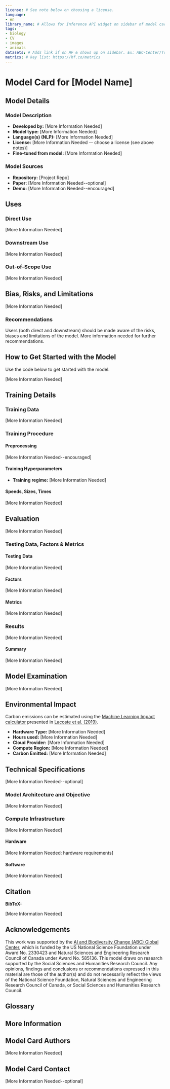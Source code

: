 ```yaml
---
license: # See note below on choosing a license.
language:
- en
library_name: # Allows for Inference API widget on sidebar of model card
tags:
- biology
- CV
- images
- animals
datasets: # Adds link if on HF & shows up on sidebar. Ex: ABC-Center/TreeOfLife-10M
metrics: # key list: https://hf.co/metrics
---
```


<!--

NOTE: Add more tags (your particular animal, type of model and use-case, etc.).

As with your GitHub Project repo, it is important to choose an appropriate license for your model. Alongside the appropriate stakeholders (eg., your PI, co-authors), select a license that is [Open Source Initiative](https://opensource.org/licenses) (OSI) compliant. You may also wish to consider adding a [RAIL license](https://www.licenses.ai/ai-licenses), which addresses responsible use.
For more information on how to choose a license and why it matters, see [Choose A License](https://choosealicense.com) and [A Quick Guide to Software Licensing for the Scientist-Programmer](https://doi.org/10.1371/journal.pcbi.1002598) by A. Morin, et al.
See the [ABC Global Center policy for licensing](https://docs.google.com/document/d/1SlITG-r7kdJB6C8f4FCJ9Z7o7ccwldZoSRJKjhRAWVA/edit#heading=h.c1sxg0wsiqru) for more information.

License tags (for the `yaml` above) can be found [here](https://hf.co/docs/hub/repositories-licenses).

See more options for the above information by clicking "edit model card" on your repo.

Fill in as much information as you can at each location that says "More information needed".
-->


<!--
Image with caption (jpg or png):
|![Figure #](https://huggingface.co/ABC-Center/<model-repo>/resolve/main/<filepath>)|
|:--|
|**Figure #.** [Image of <describe image>](https://huggingface.co/ABC-Center/<model-repo>/raw/main/<filepath>) <caption description>.|
-->

<!--
Notes on styling:

To render LaTex in your README, wrap the code in `\\(` and `\\)`. Example: \\(\frac{1}{2}\\)

Escape underscores ("_") with a "\". Example: image\_RGB
-->

# Model Card for [Model Name]

<!-- Provide a quick summary of what the model is/does. 

This model card aims to be a base template for new models. It has been generated using [this raw template](https://github.com/huggingface/huggingface_hub/blob/main/src/huggingface_hub/templates/modelcard_template.md?plain=1), and further altered to suit ABC Global Center needs. -->

## Model Details

### Model Description

<!-- Provide a longer summary of what this model is. -->

- **Developed by:** [More Information Needed]
- **Model type:** [More Information Needed]
- **Language(s) (NLP):** [More Information Needed]
- **License:** [More Information Needed -- choose a license (see above notes)]
- **Fine-tuned from model:** [More Information Needed]

### Model Sources

<!-- Provide the basic links for the model. -->

- **Repository:** [Project Repo]
- **Paper:** [More Information Needed--optional]
- **Demo:** [More Information Needed--encouraged]

## Uses

<!-- Address questions around how the model is intended to be used, including the foreseeable users of the model and those affected by the model. -->

### Direct Use

<!-- This section is for the model use without fine-tuning or plugging into a larger ecosystem/app. -->

[More Information Needed]

### Downstream Use

<!-- [optional] This section is for the model use when fine-tuned for a task, or when plugged into a larger ecosystem/app -->

[More Information Needed]

### Out-of-Scope Use

<!-- This section addresses misuse, malicious use, and uses that the model will not work well for. -->

[More Information Needed]

## Bias, Risks, and Limitations

<!-- This section is meant to convey both technical and sociotechnical limitations. -->

[More Information Needed]

### Recommendations

<!-- This section is meant to convey recommendations with respect to the bias, risk, and technical limitations. -->

Users (both direct and downstream) should be made aware of the risks, biases and limitations of the model. More information needed for further recommendations.

## How to Get Started with the Model

Use the code below to get started with the model.

<!-- Put code here or links to files to run. Set up code blocks like this:
```
<code here>
```
-->

[More Information Needed]

## Training Details

### Training Data

<!-- This should link to a Dataset Card where possible, otherwise link to the original source with more info. 
Provide a basic overview of the training data and documentation related to data pre-processing or additional filtering. -->

[More Information Needed]

### Training Procedure 

<!-- This relates heavily to the Technical Specifications. Content here should link to that section when it is relevant to the training procedure. -->

#### Preprocessing

[More Information Needed--encouraged]


#### Training Hyperparameters

- **Training regime:** [More Information Needed] <!--fp32, fp16 mixed precision, bf16 mixed precision, bf16 non-mixed precision, fp16 non-mixed precision, fp8 mixed precision -->

#### Speeds, Sizes, Times 

<!-- [optional] This section provides information about throughput, start/end time, checkpoint size if relevant, etc. -->

[More Information Needed]

## Evaluation

<!-- This section describes the evaluation protocols and provides the results. -->

[More Information Needed]

### Testing Data, Factors & Metrics

#### Testing Data

<!-- This should link to a Dataset Card if possible, otherwise link to the original source with more info.
Provide a basic overview of the test data and documentation related to any data pre-processing or additional filtering. -->

[More Information Needed]

#### Factors

<!-- These are the things the evaluation is disaggregating by, e.g., subpopulations or domains. -->

[More Information Needed]

#### Metrics

<!-- These are the evaluation metrics being used, ideally with a description of why. -->

[More Information Needed]

### Results

[More Information Needed]

#### Summary

[More Information Needed]

## Model Examination

<!-- [optional] Relevant interpretability work for the model goes here -->

[More Information Needed]

## Environmental Impact

<!-- 
It would be great to try to include this.

Total emissions (in grams of CO2eq) and additional considerations, such as electricity usage, go here. Edit the suggested text below accordingly -->

Carbon emissions can be estimated using the [Machine Learning Impact calculator](https://mlco2.github.io/impact#compute) presented in [Lacoste et al. (2019)](https://doi.org/10.48550/arXiv.1910.09700).

- **Hardware Type:** [More Information Needed]
- **Hours used:** [More Information Needed]
- **Cloud Provider:** [More Information Needed]
- **Compute Region:** [More Information Needed]
- **Carbon Emitted:** [More Information Needed]

## Technical Specifications 
[More Information Needed--optional]

### Model Architecture and Objective

[More Information Needed]

### Compute Infrastructure

[More Information Needed]

#### Hardware

[More Information Needed: hardware requirements]

#### Software

[More Information Needed]

## Citation

<!-- If there is a paper introducing the model, the Bibtex information for that should go in this section. 

See notes at top of file about selecting a license. 
If you choose CC0: This model is dedicated to the public domain for the benefit of scientific pursuits. We ask that you cite the model and journal paper using the below citations if you make use of it in your research.

-->

**BibTeX:**

[More Information Needed]
<!--
Replace "<>"s with your info:

If you use our model in your work, please cite the model and associated paper.

**Model**
```
@software{<ref_code>,
  author = {<author1 and author2>},
  doi = {<doi once generated>},
  title = {<title>},
  version = {<version#>},
  year = {<year>},
  url = {https://huggingface.co/ABC-Center/<model_name>}
}
```

-for an associated paper:
**Paper**
```
@article{<ref_code>,
  title    = {<title>},
  author   = {<author1 and author2>},
  journal  = {<journal_name>},
  year     =  <year>,
  url      = {<DOI_URL>},
  doi      = {<DOI>}
}
```
-->


## Acknowledgements

This work was supported by the [AI and Biodiversity Change (ABC) Global Center](http://abcresearchcenter.org/), which is funded by the US National Science Foundation under Award No. 2330423 and Natural Sciences and Engineering Research Council of Canada under Award No. 585136. This model draws on research supported by the Social Sciences and Humanities Research Council. Any opinions, findings and conclusions or recommendations expressed in this material are those of the author(s) and do not necessarily reflect the views of the National Science Foundation, Natural Sciences and Engineering Research Council of Canada, or Social Sciences and Humanities Research Council.

## Glossary 

<!-- [optional] If relevant, include terms and calculations in this section that can help readers understand the model or model card. -->

## More Information 

<!-- [optional] Any other relevant information that doesn't fit elsewhere. -->

## Model Card Authors

[More Information Needed]

## Model Card Contact

[More Information Needed--optional]
<!-- Could include who to contact with questions, but this is also what the "Discussions" tab is for. -->